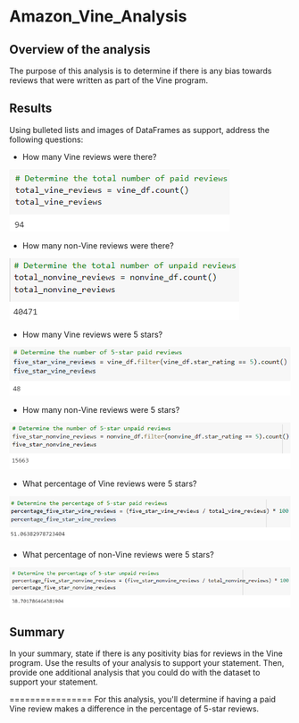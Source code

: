 # Amazon_Vine_Analysis


## Overview of the analysis
The purpose of this analysis is to determine if there is any bias towards reviews that were written as part of the Vine program.


## Results
Using bulleted lists and images of DataFrames as support, address the following questions:

- How many Vine reviews were there?

![Vine reviews](./Images/vine_reviews.PNG)

- How many non-Vine reviews were there?

![non-Vine reviews](./Images/nonvine_reviews.PNG)

- How many Vine reviews were 5 stars? 

![5 stars Vine reviews](./Images/five_stars_vine.PNG)

- How many non-Vine reviews were 5 stars?

![5 stars non-Vine reviews](./Images/five_stars_nonvine.PNG)

- What percentage of Vine reviews were 5 stars?

![Percentage of 5 stars Vine reviews](./Images/percentage_five_stars_vine_reviews.PNG)

- What percentage of non-Vine reviews were 5 stars?

![Percentage of 5 stars non-Vine reviews](./Images/percentage_five_stars_nonvine_reviews.PNG)


## Summary

In your summary, state if there is any positivity bias for reviews in the Vine program. Use the results of your analysis to support your statement. 
Then, provide one additional analysis that you could do with the dataset to support your statement.





================
 For this analysis, you'll determine if having a paid Vine review makes a difference in the percentage of 5-star reviews.
